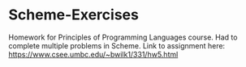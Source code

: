 # Scheme-Exercises
Homework for Principles of Programming Languages course. Had to complete multiple problems in Scheme. Link to assignment here: https://www.csee.umbc.edu/~bwilk1/331/hw5.html
